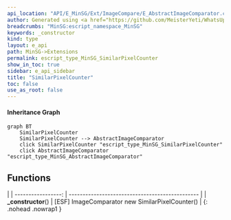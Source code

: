 ```yaml
---
api_location: "API/E_MinSG/Ext/ImageCompare/E_AbstractImageComparator.cpp:57:39"
author: Generated using <a href="https://github.com/MeisterYeti/WhatsUpDoc">WhatsUpDoc</a>
breadcrumbs: "MinSG:escript_namespace_MinSG"
keywords: _constructor
kind: type
layout: e_api
path: MinSG->Extensions
permalink: escript_type_MinSG_SimilarPixelCounter
show_in_toc: true
sidebar: e_api_sidebar
title: "SimilarPixelCounter"
toc: false
use_as_root: false
---
```


#### Inheritance Graph

```mermaid
graph BT
	SimilarPixelCounter
	SimilarPixelCounter --> AbstractImageComparator
	click SimilarPixelCounter "escript_type_MinSG_SimilarPixelCounter"
	click AbstractImageComparator "escript_type_MinSG_AbstractImageComparator"
```

## Functions

|
| -----------------: | ----------------------------------------------- | 
| **_constructor**() | [ESF] ImageComparator new SimilarPixelCounter() | 
{: .nohead .nowrap1 }


